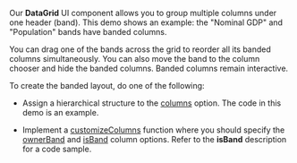 Our **DataGrid** UI component allows you to group multiple columns under one header (band). This demo shows an example: the "Nominal GDP" and "Population" bands have banded columns.

You can drag one of the bands across the grid to reorder all its banded columns simultaneously. You can also move the band to the column chooser and hide the banded columns. Banded columns remain interactive.

To create the banded layout, do one of the following:

* Assign a hierarchical structure to the [columns](/Documentation/ApiReference/UI_Widgets/dxDataGrid/Configuration/columns/) option. The code in this demo is an example.

* Implement a [customizeColumns](/Documentation/ApiReference/UI_Widgets/dxDataGrid/Configuration/#customizeColumns) function where you should specify the [ownerBand](/Documentation/ApiReference/UI_Widgets/dxDataGrid/Configuration/columns/#ownerBand) and [isBand](/Documentation/ApiReference/UI_Widgets/dxDataGrid/Configuration/columns/#isBand) column options. Refer to the **isBand** description for a code sample.
